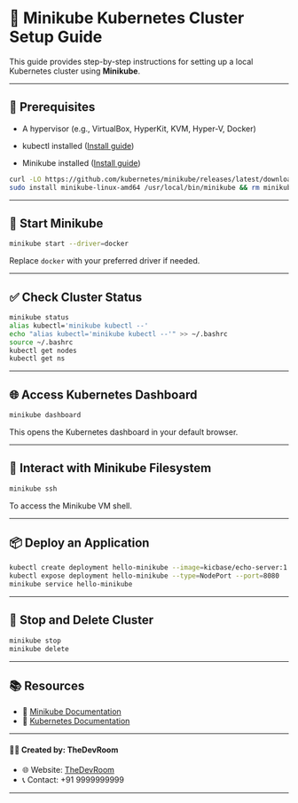 
# 🐳 Minikube Kubernetes Cluster Setup Guide

This guide provides step-by-step instructions for setting up a local Kubernetes cluster using **Minikube**.

---

## 🔧 Prerequisites

- A hypervisor (e.g., VirtualBox, HyperKit, KVM, Hyper-V, Docker)
- kubectl installed ([Install guide](https://kubernetes.io/docs/tasks/tools/install-kubectl/))

- Minikube installed ([Install guide](https://minikube.sigs.k8s.io/docs/start/))
```bash
curl -LO https://github.com/kubernetes/minikube/releases/latest/download/minikube-linux-amd64
sudo install minikube-linux-amd64 /usr/local/bin/minikube && rm minikube-linux-amd64
```

---

## 🚀 Start Minikube

```bash
minikube start --driver=docker
```

Replace `docker` with your preferred driver if needed.

---

## ✅ Check Cluster Status

```bash
minikube status
alias kubectl='minikube kubectl --'
echo "alias kubectl='minikube kubectl --'" >> ~/.bashrc
source ~/.bashrc
kubectl get nodes
kubectl get ns
```

---

## 🌐 Access Kubernetes Dashboard

```bash
minikube dashboard
```

This opens the Kubernetes dashboard in your default browser.

---

## 📂 Interact with Minikube Filesystem

```bash
minikube ssh
```

To access the Minikube VM shell.

---

## 📦 Deploy an Application

```bash
kubectl create deployment hello-minikube --image=kicbase/echo-server:1.0
kubectl expose deployment hello-minikube --type=NodePort --port=8080
minikube service hello-minikube
```

---

## 🧹 Stop and Delete Cluster

```bash
minikube stop
minikube delete
```

---

## 📚 Resources

- 🔗 [Minikube Documentation](https://minikube.sigs.k8s.io/docs/)
- 🔗 [Kubernetes Documentation](https://kubernetes.io/docs/)


---
#### 👨‍💻 Created by: TheDevRoom

- 🌐 Website: [TheDevRoom](https://github.com/localhost-devel/localhost-devel/blob/master/README.md)
- 📞 Contact: +91 9999999999
---
